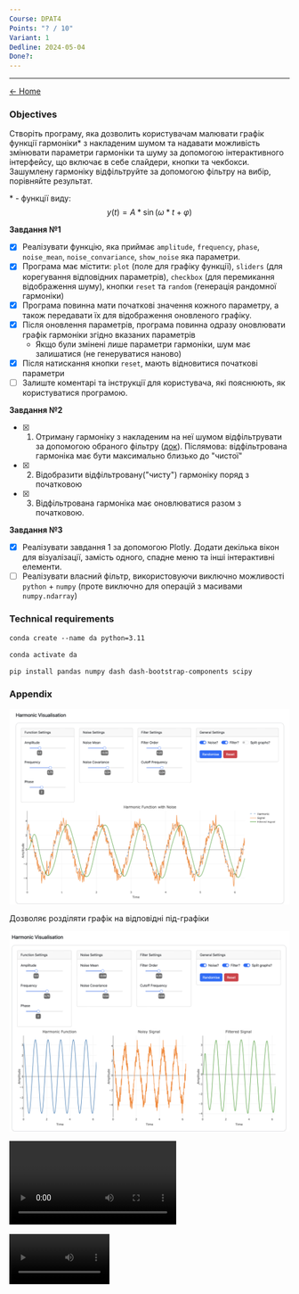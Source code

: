 ```yaml
---
Course: DPAT4
Points: "? / 10"
Variant: 1
Dedline: 2024-05-04
Done?:
---
```

---

[<- Home](../)

### Objectives

Створіть програму, яка дозволить користувачам малювати графік функції гармоніки* з накладеним шумом та надавати можливість змінювати параметри гармоніки та шуму за допомогою інтерактивного інтерфейсу, що включає в себе слайдери, кнопки та чекбокси. Зашумлену гармоніку відфільтруйте за допомогою фільтру на вибір, порівняйте результат.


\* - функції виду:
$$y(t) = A * \sin(\omega*t+\varphi)$$

**Завдання №1**

- [x] Реалізувати функцію, яка приймає `amplitude`, `frequency`, `phase`, `noise_mean`, `noise_convariance`, `show_noise` яка параметри.
- [x] Програма має містити: `plot` (поле для графіку функції), `sliders` (для корегування відповідних параметрів), `checkbox` (для перемикання відображення шуму), кнопки `reset` та  `random` (генерація рандомної гармоніки)
- [x] Програма повинна мати початкові значення кожного параметру, а також передавати їх для відображення оновленого графіку. 
- [x] Після оновлення параметрів, програма повинна одразу оновлювати графік гармоніки згідно вказаних параметрів
	- Якщо були змінені лише параметри гармоніки, шум має залишатися (не генеруватися наново) 
- [x] Після натискання кнопки `reset`, мають відновитися початкові параметри
- [ ] Залиште коментарі та інструкції для користувача, які пояснюють, як користуватися програмою.

**Завдання №2**

- [x] 1. Отриману гармоніку з накладеним на неї шумом відфільтрувати за допомогою обраного фільтру ([док](https://docs.scipy.org/doc/scipy/reference/signal.html)). Післямова: відфільтрована гармоніка має бути максимально близько до "чистої"
- [x] 2. Відобразити відфільтровану("чисту") гармоніку поряд з початковою
- [x] 3. Відфільтрована гармоніка має оновлюватися разом з початковою.


**Завдання №3**

- [x] Реалізувати завдання 1 за допомогою Plotly. Додати декілька вікон для візуалізації, замість одного, спадне меню та інші інтерактивні елементи.
- [ ] Реалізувати власний фільтр, використовуючи виключно можливості `python` + `numpy` (проте виключно для операцій з масивами `numpy.ndarray`)

### Technical requirements

```
conda create --name da python=3.11
```

```
conda activate da
```

```
pip install pandas numpy dash dash-bootstrap-components scipy
```


### Appendix

![](assets/Pasted%20image%2020240607015055.png)

Дозволяє розділяти графік на відповідні під-графіки 

![](assets/Pasted%20image%2020240607015140.png)

 
![](assets/example.mov)

<video src='assets/example.mov' width=180/>